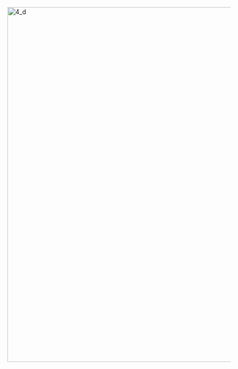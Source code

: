 <a href="https://raw.githubusercontent.com/AlmeidaAlin3/MachineLearning/master/ProblemSet2/Exercise4/img/4d_w.png"><img src="https://raw.githubusercontent.com/AlmeidaAlin3/MachineLearning/master/ProblemSet2/Exercise4/img/4d_w.png" title="4_d" alt="4_d" width="800"></a>


